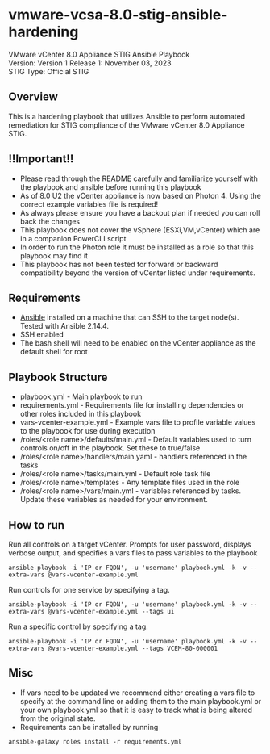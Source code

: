 # vmware-vcsa-8.0-stig-ansible-hardening
VMware vCenter 8.0 Appliance STIG Ansible Playbook  
Version: Version 1 Release 1: November 03, 2023  
STIG Type: Official STIG  

## Overview
This is a hardening playbook that utilizes Ansible to perform automated remediation for STIG compliance of the VMware vCenter 8.0 Appliance STIG.  

## !!Important!!
- Please read through the README carefully and familiarize yourself with the playbook and ansible before running this playbook
- As of 8.0 U2 the vCenter appliance is now based on Photon 4. Using the correct example variables file is required!
- As always please ensure you have a backout plan if needed you can roll back the changes
- This playbook does not cover the vSphere (ESXi,VM,vCenter) which are in a companion PowerCLI script
- In order to run the Photon role it must be installed as a role so that this playbook may find it
- This playbook has not been tested for forward or backward compatibility beyond the version of vCenter listed under requirements.

## Requirements
- [Ansible](https://docs.ansible.com/ansible/latest/installation_guide/index.html) installed on a machine that can SSH to the target node(s).  Tested with Ansible 2.14.4.
- SSH enabled
- The bash shell will need to be enabled on the vCenter appliance as the default shell for root

## Playbook Structure

- playbook.yml - Main playbook to run
- requirements.yml - Requirements file for installing dependencies or other roles included in this playbook
- vars-vcenter-example.yml - Example vars file to profile variable values to the playbook for use during execution
- /roles/\<role name>/defaults/main.yml - Default variables used to turn controls on/off in the playbook.  Set these to true/false
- /roles/\<role name>/handlers/main.yaml - handlers referenced in the tasks
- /roles/\<role name>/tasks/main.yml - Default role task file
- /roles/\<role name>/templates - Any template files used in the role
- /roles/\<role name>/vars/main.yml - variables referenced by tasks.  Update these variables as needed for your environment.

## How to run

Run all controls on a target vCenter. Prompts for user password, displays verbose output, and specifies a vars files to pass variables to the playbook  
```
ansible-playbook -i 'IP or FQDN', -u 'username' playbook.yml -k -v --extra-vars @vars-vcenter-example.yml
```
Run controls for one service by specifying a tag.  
```
ansible-playbook -i 'IP or FQDN', -u 'username' playbook.yml -k -v --extra-vars @vars-vcenter-example.yml --tags ui
```
Run a specific control by specifying a tag.  
```
ansible-playbook -i 'IP or FQDN', -u 'username' playbook.yml -k -v --extra-vars @vars-vcenter-example.yml --tags VCEM-80-000001
```

## Misc
- If vars need to be updated we recommend either creating a vars file to specify at the command line or adding them to the main playbook.yml or your own playbook.yml so that it is easy to track what is being altered from the original state.  
- Requirements can be installed by running
```
ansible-galaxy roles install -r requirements.yml
```